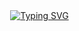 <div align="center">

  <div style="margin: 0; width:100vw; height:100vh;">
  <a href="https://git.io/typing-svg"><img src="https://readme-typing-svg.demolab.com?font=Fira+Code&size=30&pause=1000&color=FFFFFF&background=FFBACD&center=true&vCenter=true&width=435&lines=Hello%2C+I'm+Sohee" alt="Typing SVG" /></a>
  </div>
  
  
  <br/>
  <br/>
  
  <div>
    <Strong>🍎iOS Developer🍎<br>
      <p align="center">
      안녕하세요 iOS 앱 개발자 윤소희입니다 !<br>
      일상의 불편함들을 앱을 통해 해결하여 사용자들에게 좋은 경험을 주고싶습니다.<br>
      </p>
  </div>
  
  <br/>  
  <br/>
    
  <div>
    <Strong>✉️Email✉️</Strong><br>yoohsohee789@gmail.com<br>
  </div>
  

  
  <br/>
  <br/>
  <h3 align="center">Tech Stack</h3>
  
   <div style="display: flex; align-items: flex-start;">
    <img src="https://techstack-generator.vercel.app/swift-icon.svg" alt="icon" width="65" height="65"/>
    <img src="https://techstack-generator.vercel.app/github-icon.svg" alt="icon" width="65" height="65"/>
    <img src="https://techstack-generator.vercel.app/cpp-icon.svg" alt="icon" width="65" height="65"/>
   </div>
    
  
 </div>

